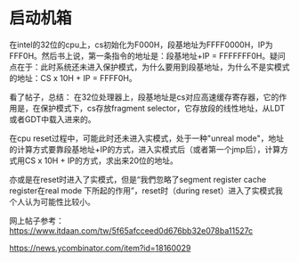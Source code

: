 # 启动机箱
在intel的32位的cpu上，cs初始化为F000H，段基地址为FFFF0000H，IP为FFF0H。然后书上说，第一条指令的地址是：段基地址+IP = FFFFFFF0H。疑问点在于：此时系统还未进入保护模式，为什么要用到段基地址，为什么不是实模式的地址：CS x 10H + IP = FFFF0H。

看了帖子，总结：
在32位处理器上，段基地址是cs对应高速缓存寄存器，它的作用是，在保护模式下，cs存放fragment selector，它存放段的线性地址，从LDT或者GDT中载入进来的。

在cpu reset过程中，可能此时还未进入实模式，处于一种"unreal mode"，地址的计算方式要靠段基地址+IP的方式，进入实模式后（或者第一个jmp后），计算方式用CS x 10H + IP的方式，求出来20位的地址。

亦或是在reset时进入了实模式，但是“我們忽略了segment register cache register在real mode 下所起的作用”，reset时（during reset）进入了实模式我个人认为可能性比较小。

网上帖子参考：
<https://www.itdaan.com/tw/5f65afcceed0d676bb32e078ba11527c>

<https://news.ycombinator.com/item?id=18160029>
